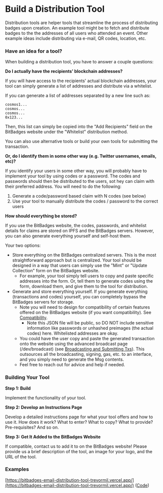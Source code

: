 # Build a Distribution Tool

Distribution tools are helper tools that streamline the process of distributing badges upon creation. An example tool might be to fetch and distribute badges to the the addresses of all users who attended an event. Other example ideas include distributing via e-mail, QR codes, location, etc.

### **Have an idea for a tool?**

When building a distribution tool, you have to answer a couple questions:

**Do I actually have the recipients' blockchain addresses?**&#x20;

If you will have access to the recipients' actual blockchain addresses, your tool can simply generate a list of addresses and distribute via a whitelist.

If you can generate a list of addresses separated by a new line such as:

```
cosmos1...
cosmos...
cosmos...
0x123...
```

Then, this list can simply be copied into the "Add Recipients" field on the BitBadges website under the "Whitelist" distribution method.

You can also use alternative tools or build your own tools for submitting the transaction.

**Or, do I identify them in some other way (e.g. Twitter usernames, emails, etc)?**

If you identify your users in some other way, you will probably have to implement your tool by using codes or a password. The codes and passwords should then be distributed to the users, sot hey can claim with their preferred address. You will need to do the following:&#x20;

1. Generate a code/password based claim with N codes (see below)
2. Use your tool to manually distribute the codes / password to the correct users

**How should everything be stored?**

If you use the BitBadges website, the codes, passwords, and whitelist details for claims are stored on IPFS and the BitBadges servers. However, you can also generate everything yourself and self-host them.

Your two options:

* Store everything on the BitBadges centralized servers. This is the most straightforward approach but is centralized. Your tool should be designed in a way that users can simply use the "Mint" or "Update Collection" form on the BitBadges website.&#x20;
  * For example, your tool simply tell users to copy and paste specific addresses into the form. Or, tell them to generate codes using the form, download them, and give them to the tool for distribution.
* Generate and store everything yourself. If you generate everything (transactions and codes) yourself, you can completely bypass the BitBadges servers for storage.&#x20;
  * Note you will need to design for compatibility of certain features offered on the BitBadges website (if you want compatibility). See [Compatibility](../../indexer-api/compatibility.md).
    * Note this JSON file will be public, so DO NOT include sensitive information like passwords or unhashed preimages (the actual codes) here. Whitelisted addresses are okay.&#x20;
  * You could have the user copy and paste the generated transaction onto the website using the advanced broadcast page (/dev/broadcast) (see [Broadcasting and Submitting Txs](../../sdk/broadcasting-and-signing-txs.md)). This outsources all the broadcasting, signing, gas, etc. to an interface, and you simply need to generate the Msg contents.
  * Feel free to reach out for advice and help if needed.

### **Building Your Tool**

**Step 1: Build**&#x20;

Implement the functionality of your tool.

**Step 2: Develop an Instructions Page**

Develop a detailed instructions page for what your tool offers and how to use it. How does it work? What to enter? What to copy? What to provide? Pre-requisites? And so on.

**Step 3: Get It Added to the BitBadges Website**

If compatible, contact us to add it to on the BitBadges website! Please provide us a brief description of the tool, an image for your logo, and the URL of the tool.



### Examples

[https://bitbadges-email-distribution-tool-trevormil.vercel.app/](https://bitbadges-email-distribution-tool-trevormil.vercel.app/) ([Code](https://github.com/BitBadges/bitbadges-email-distribution-tool))
